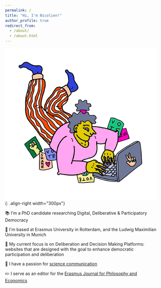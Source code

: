 ```yaml
---
permalink: /
title: "Hi, I'm Nicolien!"
author_profile: true
redirect_from: 
  - /about/
  - /about.html
---
```

![hello](/images/Talk_That_Science-2024-v6-insta2-removebg-preview.png){: .align-right width="300px"}

📚  I'm a PhD candidate researching Digital, Deliberative & Participatory Democracy

📍 I'm based at Erasmus University in Rotterdam, and the Ludwig Maximilian University in Munich

💬 My current focus is on Deliberation and Decision Making Platforms: websites that are designed with the goal to enhance democratic participation and deliberation

🎤 I have a passion for [science communication](https://talkthatscience.com/)

✏️ I serve as an editor for the [Erasmus Journal for Philosophy and Economics](https://ejpe.org/journal)







